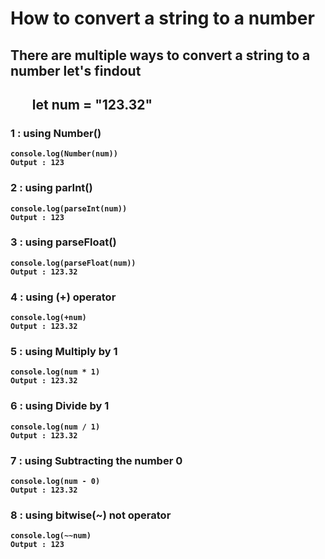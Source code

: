 # How to convert a string to a number
## There are multiple ways to convert a string to a number let's findout
##  &nbsp;&nbsp;&nbsp;&nbsp;&nbsp;&nbsp; let num = "123.32"

### 1 : using <b>Number()
    console.log(Number(num))
    Output : 123
### 2 : using <b>parInt()
    console.log(parseInt(num))
    Output : 123

### 3 : using <b>parseFloat()
    console.log(parseFloat(num))
    Output : 123.32

### 4 : using <b>(+) operator
    console.log(+num)
    Output : 123.32

### 5 : using <b>Multiply by 1
    console.log(num * 1)
    Output : 123.32

### 6 : using <b>Divide by 1
    console.log(num / 1)
    Output : 123.32

### 7 : using <b>Subtracting the number 0
    console.log(num - 0)
    Output : 123.32

### 8 : using <b>bitwise(~) not operator
    console.log(~~num)
    Output : 123